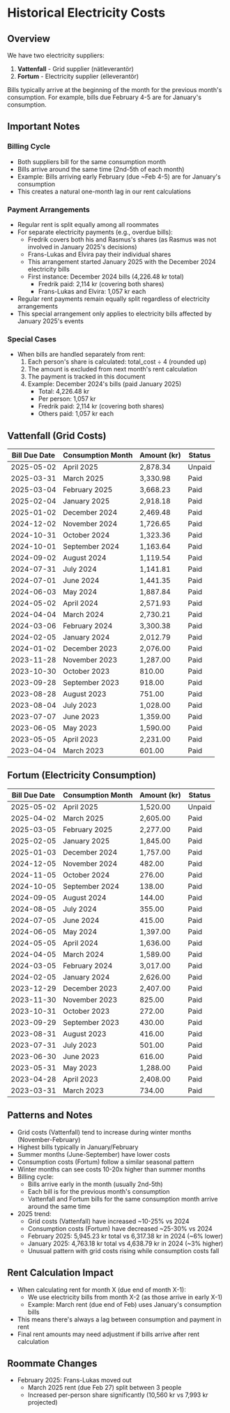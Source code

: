 # Historical Electricity Costs

## Overview
We have two electricity suppliers:
1. **Vattenfall** - Grid supplier (nätleverantör)
2. **Fortum** - Electricity supplier (elleverantör)

Bills typically arrive at the beginning of the month for the previous month's consumption.
For example, bills due February 4-5 are for January's consumption.

## Important Notes

### Billing Cycle
- Both suppliers bill for the same consumption month
- Bills arrive around the same time (2nd-5th of each month)
- Example: Bills arriving early February (due ~Feb 4-5) are for January's consumption
- This creates a natural one-month lag in our rent calculations

### Payment Arrangements
- Regular rent is split equally among all roommates
- For separate electricity payments (e.g., overdue bills):
  - Fredrik covers both his and Rasmus's shares (as Rasmus was not involved in January 2025's decisions)
  - Frans-Lukas and Elvira pay their individual shares
  - This arrangement started January 2025 with the December 2024 electricity bills
  - First instance: December 2024 bills (4,226.48 kr total)
    - Fredrik paid: 2,114 kr (covering both shares)
    - Frans-Lukas and Elvira: 1,057 kr each
- Regular rent payments remain equally split regardless of electricity arrangements
- This special arrangement only applies to electricity bills affected by January 2025's events

### Special Cases
- When bills are handled separately from rent:
  1. Each person's share is calculated: total_cost ÷ 4 (rounded up)
  2. The amount is excluded from next month's rent calculation
  3. The payment is tracked in this document
  4. Example: December 2024's bills (paid January 2025)
     - Total: 4,226.48 kr
     - Per person: 1,057 kr
     - Fredrik paid: 2,114 kr (covering both shares)
     - Others paid: 1,057 kr each

## Vattenfall (Grid Costs)

| Bill Due Date  | Consumption Month | Amount (kr) | Status   |
|---------------|------------------|-------------|----------|
| 2025-05-02    | April 2025       | 2,878.34   | Unpaid   |
| 2025-03-31    | March 2025       | 3,330.98   | Paid     |
| 2025-03-04    | February 2025    | 3,668.23   | Paid     |
| 2025-02-04    | January 2025     | 2,918.18   | Paid     |
| 2025-01-02    | December 2024    | 2,469.48   | Paid     |
| 2024-12-02    | November 2024    | 1,726.65   | Paid     |
| 2024-10-31    | October 2024     | 1,323.36   | Paid     |
| 2024-10-01    | September 2024   | 1,163.64   | Paid     |
| 2024-09-02    | August 2024      | 1,119.54   | Paid     |
| 2024-07-31    | July 2024        | 1,141.81   | Paid     |
| 2024-07-01    | June 2024        | 1,441.35   | Paid     |
| 2024-06-03    | May 2024         | 1,887.84   | Paid     |
| 2024-05-02    | April 2024       | 2,571.93   | Paid     |
| 2024-04-04    | March 2024       | 2,730.21   | Paid     |
| 2024-03-06    | February 2024    | 3,300.38   | Paid     |
| 2024-02-05    | January 2024     | 2,012.79   | Paid     |
| 2024-01-02    | December 2023    | 2,076.00   | Paid     |
| 2023-11-28    | November 2023    | 1,287.00   | Paid     |
| 2023-10-30    | October 2023     | 810.00     | Paid     |
| 2023-09-28    | September 2023   | 918.00     | Paid     |
| 2023-08-28    | August 2023      | 751.00     | Paid     |
| 2023-08-04    | July 2023        | 1,028.00   | Paid     |
| 2023-07-07    | June 2023        | 1,359.00   | Paid     |
| 2023-06-05    | May 2023         | 1,590.00   | Paid     |
| 2023-05-05    | April 2023       | 2,231.00   | Paid     |
| 2023-04-04    | March 2023       | 601.00     | Paid     |

## Fortum (Electricity Consumption)

| Bill Due Date  | Consumption Month | Amount (kr) | Status   |
|---------------|------------------|-------------|----------|
| 2025-05-02    | April 2025       | 1,520.00   | Unpaid   |
| 2025-04-02    | March 2025       | 2,605.00   | Paid     |
| 2025-03-05    | February 2025    | 2,277.00   | Paid     |
| 2025-02-05    | January 2025     | 1,845.00   | Paid     |
| 2025-01-03    | December 2024    | 1,757.00   | Paid     |
| 2024-12-05    | November 2024    | 482.00     | Paid     |
| 2024-11-05    | October 2024     | 276.00     | Paid     |
| 2024-10-05    | September 2024   | 138.00     | Paid     |
| 2024-09-05    | August 2024      | 144.00     | Paid     |
| 2024-08-05    | July 2024        | 355.00     | Paid     |
| 2024-07-05    | June 2024        | 415.00     | Paid     |
| 2024-06-05    | May 2024         | 1,397.00   | Paid     |
| 2024-05-05    | April 2024       | 1,636.00   | Paid     |
| 2024-04-05    | March 2024       | 1,589.00   | Paid     |
| 2024-03-05    | February 2024    | 3,017.00   | Paid     |
| 2024-02-05    | January 2024     | 2,626.00   | Paid     |
| 2023-12-29    | December 2023    | 2,407.00   | Paid     |
| 2023-11-30    | November 2023    | 825.00     | Paid     |
| 2023-10-31    | October 2023     | 272.00     | Paid     |
| 2023-09-29    | September 2023   | 430.00     | Paid     |
| 2023-08-31    | August 2023      | 416.00     | Paid     |
| 2023-07-31    | July 2023        | 501.00     | Paid     |
| 2023-06-30    | June 2023        | 616.00     | Paid     |
| 2023-05-31    | May 2023         | 1,288.00   | Paid     |
| 2023-04-28    | April 2023       | 2,408.00   | Paid     |
| 2023-03-31    | March 2023       | 734.00     | Paid     |

## Patterns and Notes
- Grid costs (Vattenfall) tend to increase during winter months (November-February)
- Highest bills typically in January/February
- Summer months (June-September) have lower costs
- Consumption costs (Fortum) follow a similar seasonal pattern
- Winter months can see costs 10-20x higher than summer months
- Billing cycle:
  - Bills arrive early in the month (usually 2nd-5th)
  - Each bill is for the previous month's consumption
  - Vattenfall and Fortum bills for the same consumption month arrive around the same time
- 2025 trend:
  - Grid costs (Vattenfall) have increased ~10-25% vs 2024
  - Consumption costs (Fortum) have decreased ~25-30% vs 2024
  - February 2025: 5,945.23 kr total vs 6,317.38 kr in 2024 (~6% lower)
  - January 2025: 4,763.18 kr total vs 4,638.79 kr in 2024 (~3% higher)
  - Unusual pattern with grid costs rising while consumption costs fall

## Rent Calculation Impact
- When calculating rent for month X (due end of month X-1):
  - We use electricity bills from month X-2 (as those arrive in early X-1)
  - Example: March rent (due end of Feb) uses January's consumption bills
- This means there's always a lag between consumption and payment in rent
- Final rent amounts may need adjustment if bills arrive after rent calculation 

## Roommate Changes
- February 2025: Frans-Lukas moved out
  - March 2025 rent (due Feb 27) split between 3 people
  - Increased per-person share significantly (10,560 kr vs 7,993 kr projected) 